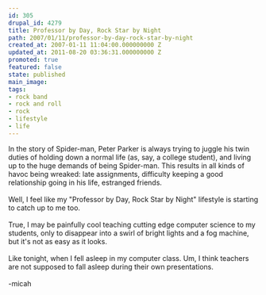 ```yaml
---
id: 305
drupal_id: 4279
title: Professor by Day, Rock Star by Night
path: 2007/01/11/professor-by-day-rock-star-by-night
created_at: 2007-01-11 11:04:00.000000000 Z
updated_at: 2011-08-20 03:36:31.000000000 Z
promoted: true
featured: false
state: published
main_image: 
tags:
- rock band
- rock and roll
- rock
- lifestyle
- life
---
```

In the story of Spider-man, Peter Parker is always trying to juggle his twin duties of holding down a normal life (as, say, a college student), and living up to the huge demands of being Spider-man. This results in all kinds of havoc being wreaked: late assignments, difficulty keeping a good relationship going in his life, estranged friends.<br /><br />Well, I feel like my "Professor by Day, Rock Star by Night" lifestyle is starting to catch up to me too.<br /><br />True, I may be painfully cool teaching cutting edge computer science to my students, only to disappear into a swirl of bright lights and a fog machine, but it's not as easy as it looks.<br /><br />Like tonight, when I fell asleep in my computer class. Um, I think teachers are not supposed to fall asleep during their own presentations.<br /><br />-micah
